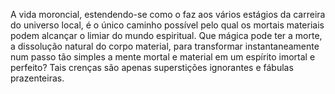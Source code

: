 ﻿A vida moroncial, estendendo-se como o faz aos vários estágios da carreira do universo local, é o único caminho possível pelo qual os mortais materiais podem alcançar o limiar do mundo espiritual. Que mágica pode ter a morte, a dissolução natural do corpo material, para  transformar instantaneamente num passo tão simples a mente mortal e material em um espírito imortal e perfeito? Tais crenças são apenas superstições ignorantes e fábulas prazenteiras.